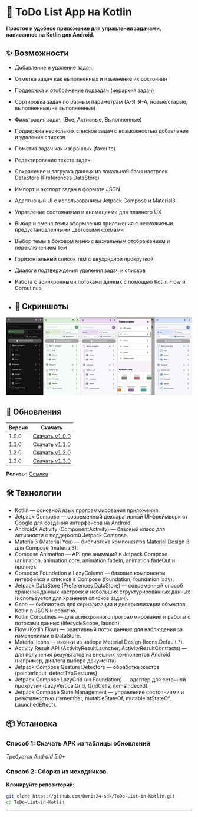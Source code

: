 # 📝 ToDo List App на Kotlin 
**Простое и удобное приложение для управления задачами, написанное на Kotlin для Android.**

## ✨ Возможности
- Добавление и удаление задач
- Отметка задач как выполненных и изменение их состояния
- Поддержка и отображение подзадач (иерархия задач)
- Сортировка задач по разным параметрам (А-Я, Я-А, новые/старые, выполненные/не выполненные)
- Фильтрация задач (Все, Активные, Выполненные)
- Поддержка нескольких списков задач с возможностью добавления и удаления списков
- Пометка задач как избранных (favorite)
- Редактирование текста задач
- Сохранение и загрузка данных из локальной базы настроек DataStore (Preferences DataStore)
- Импорт и экспорт задач в формате JSON
- Адаптивный UI с использованием Jetpack Compose и Material3
- Управление состояниями и анимациями для плавного UX
- Выбор и смена темы оформления приложения с несколькими предустановленными цветовыми схемами
- Выбор темы в боковом меню с визуальным отображением и переключением тем
- Горизонтальный список тем с двухрядной прокруткой
- Диалоги подтверждения удаления задач и списков
- Работа с асинхронными потоками данных с помощью Kotlin Flow и Coroutines

- ## 📸 Скриншоты
![Скрины](screens/111.jpg)

## 📌 Обновления
| Версия | Скачать                                                                                                    |
|--------|------------------------------------------------------------------------------------------------------------|
| 1.0.0   | [Скачать v1.0.0](https://github.com/Denis24-sdk/ToDo-List-in-Kotlin/releases/download/v1.0.0/ToDo-List-v1.0.0.apk)  |
| 1.1.0    | [Скачать v1.1.0](https://github.com/Denis24-sdk/ToDo-List-in-Kotlin/releases/download/v1.1.0/v1.1.0.apk)  |
| 1.2.0    | [Скачать v1.2.0](https://github.com/Denis24-sdk/ToDo-List-in-Kotlin/releases/download/v1.2.0/v1.2.0.apk)  |
| 1.3.0    | [Скачать v1.3.0](https://github.com/Denis24-sdk/ToDo-List-in-Kotlin/releases/download/v1.3.0/ToDoList-v1.3.0.apk)  |


**Релизы:** [Ссылка](https://github.com/Denis24-sdk/ToDo-List-in-Kotlin/releases)
                

## 🛠 Технологии
- Kotlin — основной язык программирования приложения.
- Jetpack Compose — современный декларативный UI-фреймворк от Google для создания интерфейсов на Android.
- AndroidX Activity (ComponentActivity) — базовый класс для активности с поддержкой Jetpack Compose.
- Material3 (Material You) — библиотека компонентов Material Design 3 для Compose (material3).
- Compose Animation — API для анимаций в Jetpack Compose (animation, animation.core, animation.fadeIn, animation.fadeOut и прочие).
- Compose Foundation и LazyColumn — базовые компоненты интерфейса и списков в Compose (foundation, foundation.lazy).
- Jetpack DataStore (Preferences DataStore) — современный способ хранения данных настроек и небольших структурированных данных (используется для хранения списков задач).
- Gson — библиотека для сериализации и десериализации объектов Kotlin в JSON и обратно.
- Kotlin Coroutines — для асинхронного программирования и работы с потоками данных (lifecycleScope, launch).
- Flow (Kotlin Flow) — реактивный поток данных для наблюдения за изменениями в DataStore.
- Material Icons — иконки из набора Material Design (Icons.Default.*).
- Activity Result API (ActivityResultLauncher, ActivityResultContracts) — для получения результатов из внешних компонентов Android (например, диалога выбора документа).
- Jetpack Compose Gesture Detectors — обработка жестов (pointerInput, detectTapGestures).
- Jetpack Compose LazyGrid (из Foundation) — адаптер для сеточной прокрутки (LazyVerticalGrid, GridCells, itemsIndexed).
- Jetpack Compose State Management — управление состояниями и реактивностью (remember, mutableStateOf, mutableIntStateOf, LaunchedEffect). 

## 📦 Установка
### Способ 1: Скачать APK из таблицы обновлений
*Требуется Android 5.0+*
### Способ 2: Сборка из исходников
 **Клонируйте репозиторий**:
   ```bash
   git clone https://github.com/Denis24-sdk/ToDo-List-in-Kotlin.git
   cd ToDo-List-in-Kotlin
```
---



